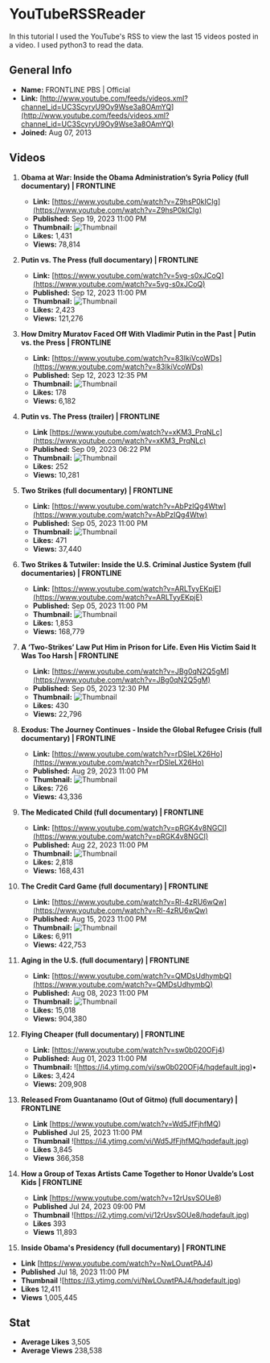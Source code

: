# YouTubeRSSReader

In this tutorial I used the YouTube's RSS to view the last 15 videos posted in a video. I used python3 to read the data. 

## General Info

- **Name:** FRONTLINE PBS | Official
- **Link:** [http://www.youtube.com/feeds/videos.xml?channel_id=UC3ScyryU9Oy9Wse3a8OAmYQ](http://www.youtube.com/feeds/videos.xml?channel_id=UC3ScyryU9Oy9Wse3a8OAmYQ)
- **Joined:** Aug 07, 2013

## Videos

1. **Obama at War: Inside the Obama Administration’s Syria Policy (full documentary) | FRONTLINE**
   - **Link:** [https://www.youtube.com/watch?v=Z9hsP0kICIg](https://www.youtube.com/watch?v=Z9hsP0kICIg)
   - **Published:** Sep 19, 2023 11:00 PM
   - **Thumbnail:** ![Thumbnail](https://i3.ytimg.com/vi/Z9hsP0kICIg/hqdefault.jpg)
   - **Likes:** 1,431
   - **Views:** 78,814

2. **Putin vs. The Press (full documentary) | FRONTLINE**
   - **Link:** [https://www.youtube.com/watch?v=5vg-s0xJCoQ](https://www.youtube.com/watch?v=5vg-s0xJCoQ)
   - **Published:** Sep 12, 2023 11:00 PM
   - **Thumbnail:** ![Thumbnail](https://i2.ytimg.com/vi/5vg-s0xJCoQ/hqdefault.jpg)
   - **Likes:** 2,423
   - **Views:** 121,276

3. **How Dmitry Muratov Faced Off With Vladimir Putin in the Past | Putin vs. the Press | FRONTLINE**
   - **Link:** [https://www.youtube.com/watch?v=83IkiVcoWDs](https://www.youtube.com/watch?v=83IkiVcoWDs)
   - **Published:** Sep 12, 2023 12:35 PM
   - **Thumbnail:** ![Thumbnail](https://i1.ytimg.com/vi/83IkiVcoWDs/hqdefault.jpg)
   - **Likes:** 178
   - **Views:** 6,182

4. **Putin vs. The Press (trailer) | FRONTLINE**
   - **Link** [https://www.youtube.com/watch?v=xKM3_PrqNLc](https://www.youtube.com/watch?v=xKM3_PrqNLc)
   - **Published:** Sep 09, 2023 06:22 PM
   - **Thumbnail:** ![Thumbnail](https://i1.ytimg.com/vi/xKM3_PrqNLc/hqdefault.jpg)
   - **Likes:** 252
   - **Views:** 10,281

5. **Two Strikes (full documentary) | FRONTLINE**
   - **Link:** [https://www.youtube.com/watch?v=AbPzIQg4Wtw](https://www.youtube.com/watch?v=AbPzIQg4Wtw)
   - **Published:** Sep 05, 2023 11:00 PM
   - **Thumbnail:** ![Thumbnail](https://i2.ytimg.com/vi/AbPzIQg4Wtw/hqdefault.jpg)
   - **Likes:** 471
   - **Views:** 37,440

6. **Two Strikes & Tutwiler: Inside the U.S. Criminal Justice System (full documentaries) | FRONTLINE**
   - **Link:** [https://www.youtube.com/watch?v=ARLTyyEKpjE](https://www.youtube.com/watch?v=ARLTyyEKpjE)
   - **Published:** Sep 05, 2023 11:00 PM
   - **Thumbnail:** ![Thumbnail](https://i2.ytimg.com/vi/ARLTyyEKpjE/hqdefault.jpg)
   - **Likes:** 1,853
   - **Views:** 168,779

7. **A ‘Two-Strikes’ Law Put Him in Prison for Life. Even His Victim Said It Was Too Harsh | FRONTLINE**
   - **Link:** [https://www.youtube.com/watch?v=JBg0qN2Q5gM](https://www.youtube.com/watch?v=JBg0qN2Q5gM)
   - **Published:** Sep 05, 2023 12:30 PM
   - **Thumbnail:** ![Thumbnail](https://i3.ytimg.com/vi/JBg0qN2Q5gM/hqdefault.jpg)
   - **Likes:** 430
   - **Views:** 22,796

8. **Exodus: The Journey Continues - Inside the Global Refugee Crisis (full documentary) | FRONTLINE**
   - **Link:** [https://www.youtube.com/watch?v=rDSleLX26Ho](https://www.youtube.com/watch?v=rDSleLX26Ho)
   - **Published:** Aug 29, 2023 11:00 PM
   - **Thumbnail:** ![Thumbnail](https://i3.ytimg.com/vi/rDSleLX26Ho/hqdefault.jpg)
   - **Likes:** 726
   - **Views:** 43,336

9. **The Medicated Child (full documentary) | FRONTLINE**
   - **Link:** [https://www.youtube.com/watch?v=pRGK4v8NGCI](https://www.youtube.com/watch?v=pRGK4v8NGCI)
   - **Published:** Aug 22, 2023 11:00 PM
   - **Thumbnail:** ![Thumbnail](https://i1.ytimg.com/vi/pRGK4v8NGCI/hqdefault.jpg)
   - **Likes:** 2,818
   - **Views:** 168,431

10. **The Credit Card Game (full documentary) | FRONTLINE**
    - **Link:** [https://www.youtube.com/watch?v=Rl-4zRU6wQw](https://www.youtube.com/watch?v=Rl-4zRU6wQw)
    - **Published:** Aug 15, 2023 11:00 PM
    - **Thumbnail:** ![Thumbnail](https://i3.ytimg.com/vi/Rl-4zRU6wQw/hqdefault.jpg)
    - **Likes:** 6,911
    - **Views:** 422,753

11. **Aging in the U.S. (full documentary) | FRONTLINE**
    - **Link:** [https://www.youtube.com/watch?v=QMDsUdhymbQ](https://www.youtube.com/watch?v=QMDsUdhymbQ)
    - **Published:** Aug 08, 2023 11:00 PM
    - **Thumbnail:** ![Thumbnail](https://i2.ytimg.com/vi/QMDsUdhymbQ/hqdefault.jpg)
    - **Likes:** 15,018
    - **Views:** 904,380

12. **Flying Cheaper (full documentary) | FRONTLINE**
    - **Link:**  [https://www.youtube.com/watch?v=sw0b020OFj4)
    - **Published:**  Aug 01, 2023 11:00 PM
    - **Thumbnail:**  ![https://i4.ytimg.com/vi/sw0b020OFj4/hqdefault.jpg)•
    - **Likes:**  3,424
    - **Views:**  209,908
13. **Released From Guantanamo (Out of Gitmo) (full documentary) | FRONTLINE**
    - **Link** [https://www.youtube.com/watch?v=Wd5JfFjhfMQ)
    - **Published** Jul 25, 2023 11:00 PM
    - **Thumbnail** ![https://i4.ytimg.com/vi/Wd5JfFjhfMQ/hqdefault.jpg)
    - **Likes** 3,845
    - **Views** 366,358
14. **How a Group of Texas Artists Came Together to Honor Uvalde’s Lost Kids | FRONTLINE**

    - **Link** [https://www.youtube.com/watch?v=12rUsvSOUe8)
    - **Published** Jul 24, 2023 09:00 PM
    - **Thumbnail** ![https://i2.ytimg.com/vi/12rUsvSOUe8/hqdefault.jpg)
    - **Likes** 393
    - **Views** 11,893
    
15. **Inside Obama's Presidency (full documentary) | FRONTLINE**

- **Link** [https://www.youtube.com/watch?v=NwLOuwtPAJ4)
- **Published** Jul 18, 2023 11:00 PM
- **Thumbnail** ![https://i3.ytimg.com/vi/NwLOuwtPAJ4/hqdefault.jpg)
- **Likes** 12,411
- **Views** 1,005,445

## Stat

- **Average Likes** 3,505
- **Average Views** 238,538

  
